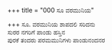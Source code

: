 +++
title = "000 ಸೂ ವರಮುನಿಯ"

+++
ಸೂ. ವರಮುನಿಯ ಶಾಪದಲಿ ಸರಿದನು  
ಸುರರ ನಗರಿಗೆ ಪಾಂಡು ಹಸ್ತಿನ  
ಪುರಕೆ ತಂದರು ಪರಮಮುನಿಗಳು ಪಾಂಡುನಂದನರ